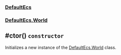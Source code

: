 ### [DefaultEcs](./DefaultEcs 'DefaultEcs')
### [DefaultEcs.World](./DefaultEcs-World 'DefaultEcs.World')
## #ctor() `constructor`
Initializes a new instance of the [DefaultEcs.World](./DefaultEcs-World 'DefaultEcs.World') class.
